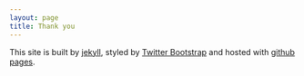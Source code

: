 ```yaml
---
layout: page
title: Thank you
---
```


This site is built by [jekyll](http://jekyllrb.com/), styled by [Twitter Bootstrap](http://twitter.github.com/bootstrap/) and hosted with [github pages](http://pages.github.com/).